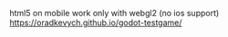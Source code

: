 html5 on mobile work only with webgl2 (no ios support) <br>
https://oradkevych.github.io/godot-testgame/
